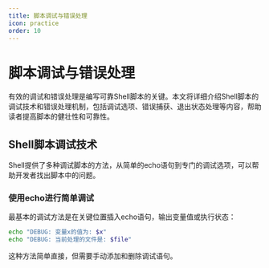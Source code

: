 ```yaml
---
title: 脚本调试与错误处理
icon: practice
order: 10
---
```


# 脚本调试与错误处理

有效的调试和错误处理是编写可靠Shell脚本的关键。本文将详细介绍Shell脚本的调试技术和错误处理机制，包括调试选项、错误捕获、退出状态处理等内容，帮助读者提高脚本的健壮性和可靠性。

## Shell脚本调试技术

Shell提供了多种调试脚本的方法，从简单的echo语句到专门的调试选项，可以帮助开发者找出脚本中的问题。

### 使用echo进行简单调试

最基本的调试方法是在关键位置插入echo语句，输出变量值或执行状态：

```bash
echo "DEBUG: 变量x的值为: $x"
echo "DEBUG: 当前处理的文件是: $file"
```

这种方法简单直接，但需要手动添加和删除调试语句。
